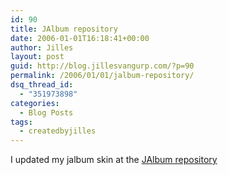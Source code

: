 ```yaml
---
id: 90
title: JAlbum repository
date: 2006-01-01T16:18:41+00:00
author: Jilles
layout: post
guid: http://blog.jillesvangurp.com/?p=90
permalink: /2006/01/01/jalbum-repository/
dsq_thread_id:
  - "351973898"
categories:
  - Blog Posts
tags:
  - createdbyjilles
---
```

I updated my jalbum skin at the  [JAlbum repository](http://jrepository.engblom.org/default.asp?Action=viewskin&GUID={4EE1887C-8EDC-48C4-98B0-6FB76D953873})